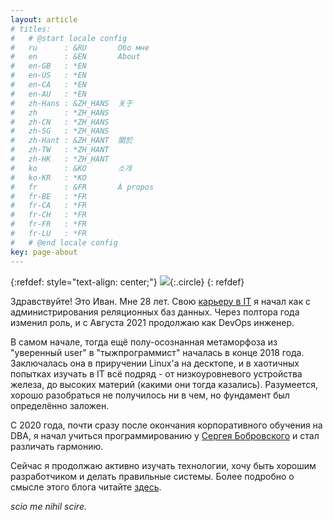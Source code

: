 ```yaml
---
layout: article
# titles:
#   # @start locale config
#   ru      : &RU       Обо мне
#   en      : &EN       About
#   en-GB   : *EN
#   en-US   : *EN
#   en-CA   : *EN
#   en-AU   : *EN
#   zh-Hans : &ZH_HANS  关于
#   zh      : *ZH_HANS
#   zh-CN   : *ZH_HANS
#   zh-SG   : *ZH_HANS
#   zh-Hant : &ZH_HANT  關於
#   zh-TW   : *ZH_HANT
#   zh-HK   : *ZH_HANT
#   ko      : &KO       소개
#   ko-KR   : *KO
#   fr      : &FR       À propos
#   fr-BE   : *FR
#   fr-CA   : *FR
#   fr-CH   : *FR
#   fr-FR   : *FR
#   fr-LU   : *FR
#   # @end locale config
key: page-about
---
```


{:refdef: style="text-align: center;"}
<img class="image image--lg" src="https://user-images.githubusercontent.com/78234165/148702979-130e9d75-b040-4013-85f2-2d6e2ad3ea18.jpeg"/>{:.circle}
{: refdef}

Здравствуйте! Это Иван. Мне 28 лет. Свою [карьеру в IT](https://www.linkedin.com/in/ivan-zakutnii-a43851203/) я начал как с администрирования реляционных баз данных. Через полтора года изменил роль, и с Августа 2021 продолжаю как DevOps инженер.

В самом начале, тогда ещё полу-осознанная метаморфоза из "уверенный user" в "тыжпрограммист" началась в конце 2018 года. Заключалась она в приручении Linux'а на десктопе, и в хаотичных попытках изучать в IT всё подряд - от низкоуровневого устройства железа, до высоких материй (какими они тогда казались). Разумеется, хорошо разобраться не получилось ни в чем, но фундамент был определённо заложен.

С 2020 года, почти сразу после окончания корпоративного обучения на DBA, я начал учиться программированию у [Сергея Бобровского](https://vk.com/lambda_brain) и стал различать гармонию. 

Сейчас я продолжаю активно изучать технологии, хочу быть хорошим разработчиком и делать правильные системы. Более подробно о смысле этого блога читайте [здесь](2022/01/10/about_blog.html).

*scio me nihil scire.*


